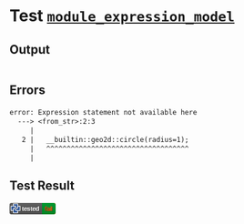 # Test [`module_expression_model`](/doc/tests/statement_usage.md#L208)

## Output

```,plain
```

## Errors

```,plain
error: Expression statement not available here
  ---> <from_str>:2:3
     |
   2 |   __builtin::geo2d::circle(radius=1);
     |   ^^^^^^^^^^^^^^^^^^^^^^^^^^^^^^^^^^^
     |
```

## Test Result

![FAILED AS EXPECTED](/doc/tests/.test/module_expression_model.png)
